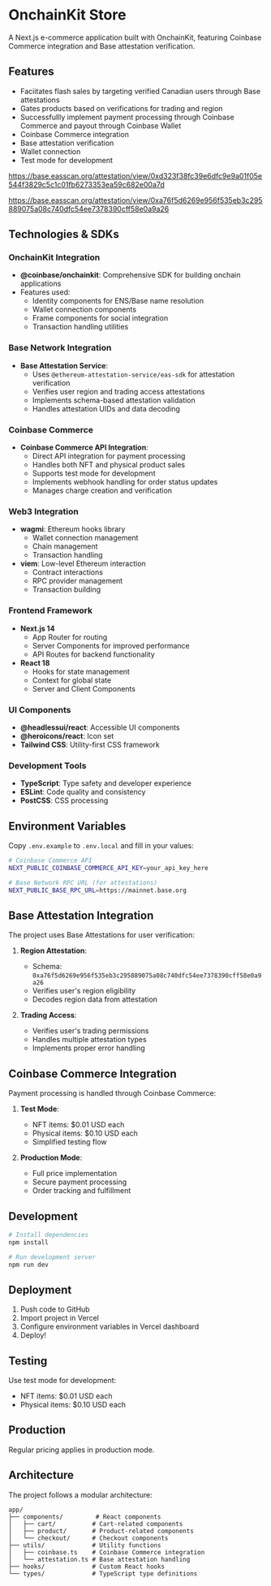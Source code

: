 # OnchainKit Store

A Next.js e-commerce application built with OnchainKit, featuring Coinbase Commerce integration and Base attestation verification.

## Features

- Faciitates flash sales by targeting verified Canadian users through Base attestations
- Gates products based on verifications for trading and region
- Successfullly implement payment processing through Coinbase Commerce and payout through Coinbase Wallet
- Coinbase Commerce integration
- Base attestation verification
- Wallet connection
- Test mode for development

https://base.easscan.org/attestation/view/0xd323f38fc39e6dfc9e9a01f05e544f3829c5c1c01fb6273353ea59c682e00a7d

https://base.easscan.org/attestation/view/0xa76f5d6269e956f535eb3c295889075a08c740dfc54ee7378390cff58e0a9a26



## Technologies & SDKs

### OnchainKit Integration
- **@coinbase/onchainkit**: Comprehensive SDK for building onchain applications
- Features used:
  - Identity components for ENS/Base name resolution
  - Wallet connection components
  - Frame components for social integration
  - Transaction handling utilities

### Base Network Integration
- **Base Attestation Service**:
  - Uses `@ethereum-attestation-service/eas-sdk` for attestation verification
  - Verifies user region and trading access attestations
  - Implements schema-based attestation validation
  - Handles attestation UIDs and data decoding

### Coinbase Commerce
- **Coinbase Commerce API Integration**:
  - Direct API integration for payment processing
  - Handles both NFT and physical product sales
  - Supports test mode for development
  - Implements webhook handling for order status updates
  - Manages charge creation and verification

### Web3 Integration
- **wagmi**: Ethereum hooks library
  - Wallet connection management
  - Chain management
  - Transaction handling
- **viem**: Low-level Ethereum interaction
  - Contract interactions
  - RPC provider management
  - Transaction building

### Frontend Framework
- **Next.js 14**
  - App Router for routing
  - Server Components for improved performance
  - API Routes for backend functionality
- **React 18**
  - Hooks for state management
  - Context for global state
  - Server and Client Components

### UI Components
- **@headlessui/react**: Accessible UI components
- **@heroicons/react**: Icon set
- **Tailwind CSS**: Utility-first CSS framework

### Development Tools
- **TypeScript**: Type safety and developer experience
- **ESLint**: Code quality and consistency
- **PostCSS**: CSS processing

## Environment Variables

Copy `.env.example` to `.env.local` and fill in your values:

```bash
# Coinbase Commerce API
NEXT_PUBLIC_COINBASE_COMMERCE_API_KEY=your_api_key_here

# Base Network RPC URL (for attestations)
NEXT_PUBLIC_BASE_RPC_URL=https://mainnet.base.org
```

## Base Attestation Integration

The project uses Base Attestations for user verification:

1. **Region Attestation**:
   - Schema: `0xa76f5d6269e956f535eb3c295889075a08c740dfc54ee7378390cff58e0a9a26`
   - Verifies user's region eligibility
   - Decodes region data from attestation

2. **Trading Access**:
   - Verifies user's trading permissions
   - Handles multiple attestation types
   - Implements proper error handling

## Coinbase Commerce Integration

Payment processing is handled through Coinbase Commerce:

1. **Test Mode**:
   - NFT items: $0.01 USD each
   - Physical items: $0.10 USD each
   - Simplified testing flow

2. **Production Mode**:
   - Full price implementation
   - Secure payment processing
   - Order tracking and fulfillment

## Development

```bash
# Install dependencies
npm install

# Run development server
npm run dev
```

## Deployment

1. Push code to GitHub
2. Import project in Vercel
3. Configure environment variables in Vercel dashboard
4. Deploy!

## Testing

Use test mode for development:
- NFT items: $0.01 USD each
- Physical items: $0.10 USD each

## Production

Regular pricing applies in production mode.

## Architecture

The project follows a modular architecture:

```
app/
├── components/         # React components
│   ├── cart/          # Cart-related components
│   ├── product/       # Product-related components
│   └── checkout/      # Checkout components
├── utils/             # Utility functions
│   ├── coinbase.ts    # Coinbase Commerce integration
│   └── attestation.ts # Base attestation handling
├── hooks/             # Custom React hooks
└── types/             # TypeScript type definitions
```
